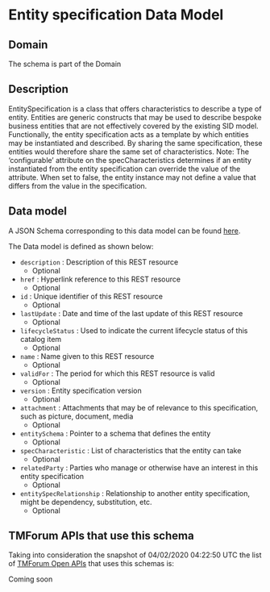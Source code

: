 # Entity specification Data Model

## Domain

The  schema is part of the  Domain

## Description

EntitySpecification is a class that offers characteristics to describe a type of entity. Entities are generic constructs that may be used to describe bespoke business entities that are not effectively covered by the existing SID model.
Functionally, the entity specification acts as a template by which entities may be instantiated and described. By sharing the same specification, these entities would therefore share the same set of characteristics.
Note: The ‘configurable’ attribute on the specCharacteristics determines if an entity instantiated from the entity specification can override the value of the attribute. When set to false, the entity instance may not define a value that differs from the value in the specification.

## Data model

A JSON Schema corresponding to this data model can be found
[here](https://github.com/tmforum-rand/schemas/blob/candidates/Common/EntitySpecification.schema.json).

The Data model is defined as shown below:
- `description` : Description of this REST resource
  - Optional
- `href` : Hyperlink reference to this REST resource
  - Optional
- `id` : Unique identifier of this REST resource
  - Optional
- `lastUpdate` : Date and time of the last update of this REST resource
  - Optional
- `lifecycleStatus` : Used to indicate the current lifecycle status of this catalog item
  - Optional
- `name` : Name given to this REST resource
  - Optional
- `validFor` : The period for which this REST resource is valid
  - Optional
- `version` : Entity specification version
  - Optional
- `attachment` : Attachments that may be of relevance to this specification, such as picture, document, media
  - Optional
- `entitySchema` : Pointer to a schema that defines the entity
  - Optional
- `specCharacteristic` : List of characteristics that the entity can take
  - Optional
- `relatedParty` : Parties who manage or otherwise have an interest in this entity specification
  - Optional
- `entitySpecRelationship` : Relationship to another entity specification, might be dependency, substitution, etc.
  - Optional




## TMForum APIs that use this schema

Taking into consideration the snapshot of 04/02/2020 04:22:50 UTC the list of [TMForum Open APIs](https://www.tmforum.org/open-apis/) that uses this schemas is:

Coming soon